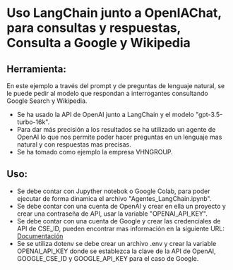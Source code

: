 # Uso LangChain junto a OpenIAChat, para consultas y respuestas, Consulta a Google y Wikipedia
## Herramienta:
En este ejemplo a través del prompt y de preguntas de lenguaje natural, se le puede pedir al modelo que respondan a interrogantes consultando Google Search y Wikipedia. 
* Se ha usado la API de OpenAI junto a LangChain y el modelo "gpt-3.5-turbo-16k".
* Para dar más precisión a los resultados se ha utilizado un agente de OpenAI lo que nos permite poder hacer preguntas en un lenguaje mas natural y con respuestas mas precisas.
* Se ha tomado como ejemplo la empresa VHNGROUP.
## Uso:
* Se debe contar con Jupyther notebok o Google Colab, para poder ejecutar de forma dinamica el archivo "Agentes_LangChain.ipynb".
* Se debe contar con una cuenta de OpenAI y crear en ella un proyecto y crear una contraseña de API, usar la variable "OPENAI_API_KEY".
* Se debe contar con una cuenta de Google y crear las credenciales de API  de CSE_ID, pueden encontrar mas información en la siguiente URL: [Documentación](https://python.langchain.com/v0.2/docs/integrations/tools/google_search/)
* Se se utiliza dotenv se debe crear un archivo .env y crear la variable OPENAI_API_KEY donde se establezca la clave de la API de OpenAI, GOOGLE_CSE_ID y GOOGLE_API_KEY para el caso de Google.